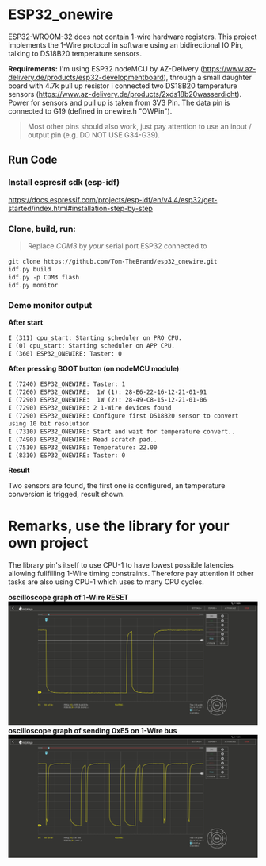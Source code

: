 # ESP32_onewire
ESP32-WROOM-32 does not contain 1-wire hardware registers. This project implements the 1-Wire protocol in software using an bidirectional IO Pin, talking to DS18B20 temperature sensors.

**Requirements:**
I'm using ESP32 nodeMCU by AZ-Delivery (https://www.az-delivery.de/products/esp32-developmentboard), through a small daughter board with 4.7k pull up resistor i connected two DS18B20 temperature sensors (https://www.az-delivery.de/products/2xds18b20wasserdicht). Power for sensors and pull up is taken from 3V3 Pin. The data pin is connected to G19 (defined in onewire.h "OWPin").
> Most other pins should also work, just pay attention to use an input / output pin (e.g. DO NOT USE G34-G39). 

## Run Code

### Install espresif sdk (esp-idf)
https://docs.espressif.com/projects/esp-idf/en/v4.4/esp32/get-started/index.html#installation-step-by-step

### Clone, build, run:
> Replace _COM3_ by *your* serial port ESP32 connected to
```
git clone https://github.com/Tom-TheBrand/esp32_onewire.git
idf.py build
idf.py -p COM3 flash
idf.py monitor
```

### Demo monitor output

**After start**
```
I (311) cpu_start: Starting scheduler on PRO CPU.
I (0) cpu_start: Starting scheduler on APP CPU.
I (360) ESP32_ONEWIRE: Taster: 0
```
**After pressing BOOT button (on nodeMCU module)**
```
I (7240) ESP32_ONEWIRE: Taster: 1
I (7260) ESP32_ONEWIRE:  1W (1): 28-E6-22-16-12-21-01-91
I (7290) ESP32_ONEWIRE:  1W (2): 28-49-C8-15-12-21-01-06
I (7290) ESP32_ONEWIRE: 2 1-Wire devices found
I (7290) ESP32_ONEWIRE: Configure first DS18B20 sensor to convert using 10 bit resolution
I (7310) ESP32_ONEWIRE: Start and wait for temperature convert..
I (7490) ESP32_ONEWIRE: Read scratch pad..
I (7510) ESP32_ONEWIRE: Temperature: 22.00
I (8310) ESP32_ONEWIRE: Taster: 0
```

**Result**

Two sensors are found, the first one is configured, an temperature conversion is trigged, result shown.


# Remarks, use the library for your own project

The library pin's itself to use CPU-1 to have lowest possible latencies allowing fullfilling 1-Wire timing constraints.
Therefore pay attention if other tasks are also using CPU-1 which uses to many CPU cycles.

**oscilloscope graph of 1-Wire RESET**
![Graph of reset sequence](/graph/1w_reset.jpg)
**oscilloscope graph of sending 0xE5 on 1-Wire bus**
![Graph of 1 Byte sequence](/graph/1w_0xE5.jpg)

